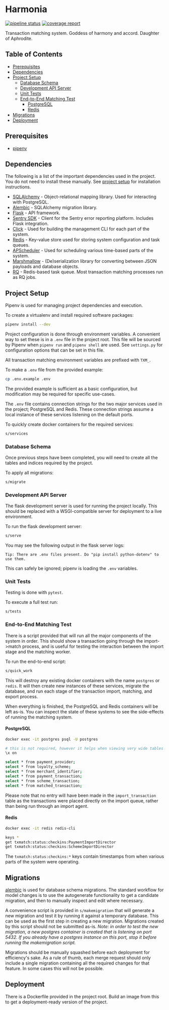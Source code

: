 # Harmonia

[![pipeline status](https://git.bink.com/Olympus/harmonia/badges/develop/pipeline.svg)](https://git.bink.com/Olympus/harmonia/commits/develop) [![coverage report](https://git.bink.com/Olympus/harmonia/badges/develop/coverage.svg)](https://git.bink.com/Olympus/harmonia/commits/develop)

Transaction matching system. Goddess of harmony and accord. Daughter of Aphrodite.

## Table of Contents

<!-- START doctoc generated TOC please keep comment here to allow auto update -->
<!-- DON'T EDIT THIS SECTION, INSTEAD RE-RUN doctoc TO UPDATE -->
<!-- END doctoc generated TOC please keep comment here to allow auto update -->

- [Prerequisites](#prerequisites)
- [Dependencies](#dependencies)
- [Project Setup](#project-setup)
    - [Database Schema](#database-schema)
    - [Development API Server](#development-api-server)
    - [Unit Tests](#unit-tests)
    - [End-to-End Matching Test](#end-to-end-matching-test)
        - [PostgreSQL](#postgresql)
        - [Redis](#redis)
- [Migrations](#migrations)
- [Deployment](#deployment)

<!-- END doctoc generated TOC please keep comment here to allow auto update -->

## Prerequisites

* [pipenv](https://docs.pipenv.org)

## Dependencies

The following is a list of the important dependencies used in the project. You do not need to install these manually. See [project setup](#project-setup) for installation instructions.

* [SQLAlchemy](https://www.sqlalchemy.org) - Object-relational mapping library. Used for interacting with PostgreSQL.
* [Alembic](http://alembic.zzzcomputing.com/en/latest) - SQLAlchemy migration library.
* [Flask](http://flask.pocoo.org) - API framework.
* [Sentry SDK](https://docs.sentry.io/quickstart?platform=python) - Client for the Sentry error reporting platform. Includes Flask integration.
* [Click](http://click.pocoo.org/6) - Used for building the management CLI for each part of the system.
* [Redis](https://redis-py.readthedocs.io/en/latest) - Key-value store used for storing system configuration and task queues.
* [APScheduler](https://apscheduler.readthedocs.io/en/latest) - Used for scheduling various time-based parts of the system.
* [Marshmallow](https://marshmallow.readthedocs.io/en/latest) - (De)serialization library for converting between JSON payloads and database objects.
* [RQ](https://python-rq.org) - Redis-based task queue. Most transaction matching processes run as RQ jobs.

## Project Setup

Pipenv is used for managing project dependencies and execution.

To create a virtualenv and install required software packages:

```bash
pipenv install --dev
```

Project configuration is done through environment variables. A convenient way to set these is in a `.env` file in the project root. This file will be sourced by Pipenv when `pipenv run` and `pipenv shell` are used. See `settings.py` for configuration options that can be set in this file.

All transaction matching environment variables are prefixed with `TXM_`.

To make a `.env` file from the provided example:

```bash
cp .env.example .env
```

The provided example is sufficient as a basic configuration, but modification may be required for specific use-cases.

The `.env` file contains connection strings for the two major services used in the project; PostgreSQL and Redis. These connection strings assume a local instance of these services listening on the default ports.

To quickly create docker containers for the required services:

```bash
s/services
```

### Database Schema

Once previous steps have been completed, you will need to create all the tables and indices required by the project.

To apply all migrations:

```bash
s/migrate
```

### Development API Server

The flask development server is used for running the project locally. This should be replaced with a WSGI-compatible server for deployment to a live environment.

To run the flask development server:

```bash
s/serve
```

You may see the following output in the flask server logs:

```
Tip: There are .env files present. Do "pip install python-dotenv" to use them.
```

This can safely be ignored; pipenv is loading the `.env` variables.

### Unit Tests

Testing is done with `pytest`.

To execute a full test run:

```bash
s/tests
```

### End-to-End Matching Test

There is a script provided that will run all the major components of the system in order. This should show a transaction going through the import->match process, and is useful for testing the interaction between the import stage and the matching worker.

To run the end-to-end script:

```bash
s/quick_work
```

This will destroy any existing docker containers with the name `postgres` or `redis`. It will then create new instances of these services, migrate the database, and run each stage of the transaction import, matching, and export process.

When everything is finished, the PostgreSQL and Redis containers will be left as-is. You can inspect the state of these systems to see the side-effects of running the matching system.

#### PostgreSQL

```bash
docker exec -it postgres psql -U postgres

# this is not required, however it helps when viewing very wide tables
\x on

select * from payment_provider;
select * from loyalty_scheme;
select * from merchant_identifier;
select * from payment_transaction;
select * from scheme_transaction;
select * from matched_transaction;
```

Please note that no entry will have been made in the `import_transaction` table as the transactions were placed directly on the import queue, rather than being run through an import agent.

#### Redis

```bash
docker exec -it redis redis-cli

keys *
get txmatch:status:checkins:PaymentImportDirector
get txmatch:status:checkins:SchemeImportDirector
```

The `txmatch:status:checkins:*` keys contain timestamps from when various parts of the system were operating.

## Migrations

[alembic](http://alembic.zzzcomputing.com/en/latest) is used for database schema migrations. The standard workflow for model changes is to use the autogenerate functionality to get a candidate migration, and then to manually inspect and edit where necessary.

A convenience script is provided in `s/makemigration` that will generate a new migration and test it by running it against a temporary database. This can be used as the first step in creating a new migration. Migrations created by this script should not be submitted as-is. _Note: in order to test the new migration, a new postgres container is created that is listening on port 5432. If you already have a postgres instance on this port, stop it before running the makemigration script._

Migrations should be manually squashed before each deployment for efficiency's sake. As a rule of thumb, each merge request should only include a single migration containing all the required changes for that feature. In some cases this will not be possible.

## Deployment

There is a Dockerfile provided in the project root. Build an image from this to get a deployment-ready version of the project.
